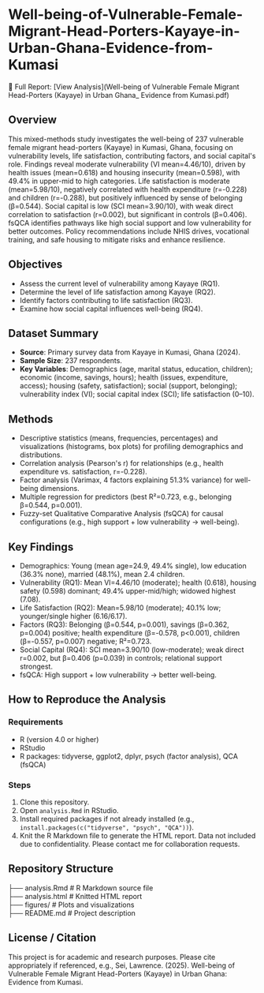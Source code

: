 # Well-being-of-Vulnerable-Female-Migrant-Head-Porters-Kayaye-in-Urban-Ghana-Evidence-from-Kumasi

📄 Full Report: [View Analysis](Well-being of Vulnerable Female Migrant Head-Porters (Kayaye) in Urban Ghana_ Evidence from Kumasi.pdf)

## Overview
This mixed-methods study investigates the well-being of 237 vulnerable female migrant head-porters (Kayaye) in Kumasi, Ghana, focusing on vulnerability levels, life satisfaction, contributing factors, and social capital's role. Findings reveal moderate vulnerability (VI mean=4.46/10), driven by health issues (mean=0.618) and housing insecurity (mean=0.598), with 49.4% in upper-mid to high categories. Life satisfaction is moderate (mean=5.98/10), negatively correlated with health expenditure (r=-0.228) and children (r=-0.288), but positively influenced by sense of belonging (β=0.544). Social capital is low (SCI mean=3.90/10), with weak direct correlation to satisfaction (r=0.002), but significant in controls (β=0.406). fsQCA identifies pathways like high social support and low vulnerability for better outcomes. Policy recommendations include NHIS drives, vocational training, and safe housing to mitigate risks and enhance resilience.

## Objectives
- Assess the current level of vulnerability among Kayaye (RQ1).
- Determine the level of life satisfaction among Kayaye (RQ2).
- Identify factors contributing to life satisfaction (RQ3).
- Examine how social capital influences well-being (RQ4).

## Dataset Summary
- **Source**: Primary survey data from Kayaye in Kumasi, Ghana (2024).
- **Sample Size**: 237 respondents.
- **Key Variables**: Demographics (age, marital status, education, children); economic (income, savings, hours); health (issues, expenditure, access); housing (safety, satisfaction); social (support, belonging); vulnerability index (VI); social capital index (SCI); life satisfaction (0–10).

## Methods
- Descriptive statistics (means, frequencies, percentages) and visualizations (histograms, box plots) for profiling demographics and distributions.
- Correlation analysis (Pearson's r) for relationships (e.g., health expenditure vs. satisfaction, r=-0.228).
- Factor analysis (Varimax, 4 factors explaining 51.3% variance) for well-being dimensions.
- Multiple regression for predictors (best R²=0.723, e.g., belonging β=0.544, p=0.001).
- Fuzzy-set Qualitative Comparative Analysis (fsQCA) for causal configurations (e.g., high support + low vulnerability → well-being).

## Key Findings
- Demographics: Young (mean age=24.9, 49.4% single), low education (36.3% none), married (48.1%), mean 2.4 children.
- Vulnerability (RQ1): Mean VI=4.46/10 (moderate); health (0.618), housing safety (0.598) dominant; 49.4% upper-mid/high; widowed highest (7.08).
- Life Satisfaction (RQ2): Mean=5.98/10 (moderate); 40.1% low; younger/single higher (6.16/6.17).
- Factors (RQ3): Belonging (β=0.544, p=0.001), savings (β=0.362, p=0.004) positive; health expenditure (β=-0.578, p<0.001), children (β=-0.557, p=0.007) negative; R²=0.723.
- Social Capital (RQ4): SCI mean=3.90/10 (low-moderate); weak direct r=0.002, but β=0.406 (p=0.039) in controls; relational support strongest.
- fsQCA: High support + low vulnerability → better well-being.



## How to Reproduce the Analysis
### Requirements
- R (version 4.0 or higher)
- RStudio
- R packages: tidyverse, ggplot2, dplyr, psych (factor analysis), QCA (fsQCA)

### Steps
1. Clone this repository.
2. Open `analysis.Rmd` in RStudio.
3. Install required packages if not already installed (e.g., `install.packages(c("tidyverse", "psych", "QCA"))`).
4. Knit the R Markdown file to generate the HTML report.
Data not included due to confidentiality. Please contact me for collaboration requests.

## Repository Structure
├── analysis.Rmd         # R Markdown source file  
├── analysis.html        # Knitted HTML report  
├── figures/             # Plots and visualizations  
├── README.md            # Project description  

## License / Citation
This project is for academic and research purposes. Please cite appropriately if referenced, e.g., Sei, Lawrence. (2025). Well-being of Vulnerable Female Migrant Head-Porters (Kayaye) in Urban Ghana: Evidence from Kumasi.
